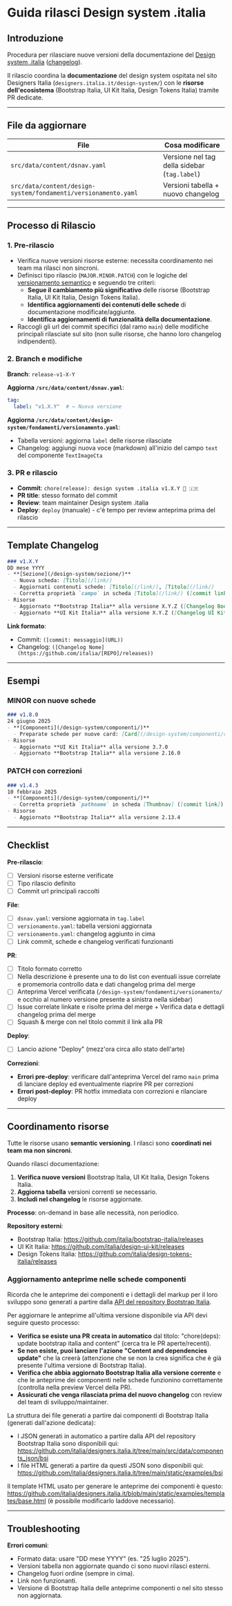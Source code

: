 # Guida rilasci Design system .italia

## Introduzione

Procedura per rilasciare nuove versioni della documentazione del [Design system .italia](https://designers.italia.it/design-system/) ([changelog](https://designers.italia.it/design-system/fondamenti/versionamento/#changelog-documentazione)).

Il rilascio coordina la **documentazione** del design system ospitata nel sito Designers Italia (`designers.italia.it/design-system/`) con le **risorse dell'ecosistema** (Bootstrap Italia, UI Kit Italia, Design Tokens Italia) tramite PR dedicate.

---

## File da aggiornare

| File | Cosa modificare |
|------|----------------|
| `src/data/content/dsnav.yaml` | Versione nel tag della sidebar (`tag.label`) |
| `src/data/content/design-system/fondamenti/versionamento.yaml` | Versioni tabella + nuovo changelog |

---

## Processo di Rilascio

### 1. Pre-rilascio
- Verifica nuove versioni risorse esterne: necessita coordinamento nei team ma rilasci non sincroni.
- Definisci tipo rilascio (`MAJOR.MINOR.PATCH`) con le logiche del [versionamento semantico](https://semver.org/lang/it/) e seguendo tre criteri:
  - **Segue il cambiamento più significativo** delle risorse (Bootstrap Italia, UI Kit Italia, Design Tokens Italia).
  - **Identifica aggiornamenti dei contenuti delle schede** di documentazione modificate/aggiunte.
  - **Identifica aggiornamenti di funzionalità della documentazione**.
- Raccogli gli url dei commit specifici (dal ramo `main`) delle modifiche principali rilasciate sul sito (non sulle risorse, che hanno loro changelog indipendenti). 

### 2. Branch e modifiche
**Branch**: `release-v1-X-Y`

**Aggiorna `/src/data/content/dsnav.yaml`**:
```yaml
tag:
  label: "v1.X.Y"  # ← Nuova versione
```

**Aggiorna `/src/data/content/design-system/fondamenti/versionamento.yaml`**:
- Tabella versioni: aggiorna `label` delle risorse rilasciate
- Changelog: aggiungi nuova voce (markdown) all'inizio del campo `text` del componente `TextImageCta`

### 3. PR e rilascio
- **Commit**: `chore(release): design system .italia v1.X.Y 🚀 🇮🇹`
- **PR title**: stesso formato del commit
- **Review**: team maintainer Design system .italia
- **Deploy**: `deploy` (manuale) - c'è tempo per review anteprima prima del rilascio

---

## Template Changelog

```markdown
### v1.X.Y
DD mese YYYY
- **[Sezione](/design-system/sezione/)**
  - Nuova scheda: [Titolo](/link/)
  - Aggiornati contenuti schede: [Titolo](/link/), [Titolo](/link/)
  - Corretta proprietà `campo` in scheda [Titolo](/link/) ([commit link])
- Risorse
  - Aggiornato **Bootstrap Italia** alla versione X.Y.Z ([Changelog Bootstrap Italia](https://github.com/italia/bootstrap-italia/releases)
  - Aggiornato **UI Kit Italia** alla versione X.Y.Z ([Changelog UI Kit Italia](https://github.com/italia/design-ui-kit/releases)
```

**Link formato**:
- Commit: `([commit: messaggio](URL))`
- Changelog: `([Changelog Nome](https://github.com/italia/[REPO]/releases))`

---

## Esempi

### MINOR con nuove schede
```markdown
### v1.8.0
24 giugno 2025
- **[Componenti](/design-system/componenti/)**
  - Preparate schede per nuove card: [Card](/design-system/componenti/card/), [Carousel](/design-system/componenti/carousel/)
- Risorse
  - Aggiornato **UI Kit Italia** alla versione 3.7.0
  - Aggiornato **Bootstrap Italia** alla versione 2.16.0
```

### PATCH con correzioni
```markdown
### v1.4.3
10 febbraio 2025
- **[Componenti](/design-system/componenti/)**
  - Corretta proprietà `pathname` in scheda [Thumbnav] ([commit link]) (grazie @Slpi11)
- Risorse
  - Aggiornato **Bootstrap Italia** alla versione 2.13.4
```

---

## Checklist

**Pre-rilascio**:
- [ ] Versioni risorse esterne verificate
- [ ] Tipo rilascio definito
- [ ] Commit url principali raccolti

**File**:
- [ ] `dsnav.yaml`: versione aggiornata in `tag.label`
- [ ] `versionamento.yaml`: tabella versioni aggiornata
- [ ] `versionamento.yaml`: changelog aggiunto in cima
- [ ] Link commit, schede e changelog verificati funzionanti

**PR**:
- [ ] Titolo formato corretto
- [ ] Nella descrizione è presente una to do list con eventuali issue correlate e promemoria controllo data e dati changelog prima del merge
- [ ] Anteprima Vercel verificata (`/design-system/fondamenti/versionamento/` e occhio al numero versione presente a sinistra nella sidebar)
- [ ] Issue correlate linkate e risolte prima del merge + Verifica data e dettagli changelog prima del merge
- [ ] Squash & merge con nel titolo commit il link alla PR

**Deploy**:
- [ ] Lancio azione "Deploy" (mezz'ora circa allo stato dell'arte)

**Correzioni**:
- **Errori pre-deploy**: verificare dall'anteprima Vercel del ramo `main` prima di lanciare deploy ed eventualmente riaprire PR per correzioni
- **Errori post-deploy**: PR hotfix immediata con correzioni e rilanciare deploy

---

## Coordinamento risorse

Tutte le risorse usano **semantic versioning**. I rilasci sono **coordinati nei team ma non sincroni**.

Quando rilasci documentazione:
1. **Verifica nuove versioni** Bootstrap Italia, UI Kit Italia, Design Tokens Italia.
2. **Aggiorna tabella** versioni correnti se necessario.
3. **Includi nel changelog** le risorse aggiornate.

**Processo**: on-demand in base alle necessità, non periodico.

**Repository esterni**:
- Bootstrap Italia: https://github.com/italia/bootstrap-italia/releases
- UI Kit Italia: https://github.com/italia/design-ui-kit/releases  
- Design Tokens Italia: https://github.com/italia/design-tokens-italia/releases

### Aggiornamento anteprime nelle schede componenti

Ricorda che le anteprime dei componenti e i dettagli del markup per il loro sviluppo sono generati a partire dalla [API del repository Bootstrap Italia](https://github.com/italia/bootstrap-italia/tree/main/api). 

Per aggiornare le anteprime all'ultima versione disponibile via API devi seguire questo processo: 

- **Verifica se esiste una PR creata in automatico** dal titolo: "chore(deps): update bootstrap italia and content" (cerca tra le PR aperte/recenti). 
- **Se non esiste, puoi lanciare l'azione "Content and dependencies update"** che la creerà (attenzione che se non la crea significa che è già presente l'ultima versione di Bootstrap Italia).
- **Verifica che abbia aggiornato Bootstrap Italia alla versione corrente** e che le anteprime dei componenti nelle schede funzionino correttamente (controlla nella preview Vercel della PR).
- **Assicurati che venga rilasciata prima del nuovo changelog** con review del team di sviluppo/maintainer.

La struttura dei file generati a partire dai componenti di Bootstrap Italia (generati dall'azione dedicata): 
- I JSON generati in automatico a partire dalla API del repository Bootstrap Italia sono disponibili qui: https://github.com/italia/designers.italia.it/tree/main/src/data/components_json/bsi
- I file HTML generati a partire da questi JSON sono disponibili qui: https://github.com/italia/designers.italia.it/tree/main/static/examples/bsi 

Il template HTML usato per generare le anteprime dei componenti è questo: https://github.com/italia/designers.italia.it/blob/main/static/examples/templates/base.html (è possibile modificarlo laddove necessario).

---

## Troubleshooting

**Errori comuni**:
- Formato data: usare "DD mese YYYY" (es. "25 luglio 2025").
- Versioni tabella non aggiornate quando ci sono nuovi rilasci esterni.
- Changelog fuori ordine (sempre in cima).
- Link non funzionanti.
- Versione di Bootstrap Italia delle anteprime componenti o nel sito stesso non aggiornata.

